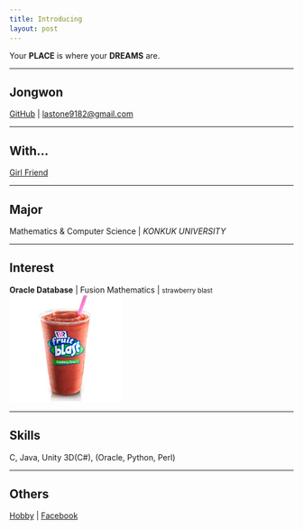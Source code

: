 ```yaml
---
title: Introducing
layout: post
---
```


Your **PLACE** is where your **DREAMS** are.

- - -

## Jongwon

[GitHub](//github.com/lastone9182) | <a href="mailto:lastone9182@gmail.com">lastone9182@gmail.com</a>

- - -

## With...

[Girl Friend](//www.instagram.com/uj31587/)

- - -

## Major

Mathematics & Computer Science | *KONKUK UNIVERSITY*

- - -

## Interest

**Oracle Database** | Fusion Mathematics |
 <small id="blast">strawberry blast
 <img class="blast-content" width="199px" height="190px" src="/image/Strawberry_Citrus_Fruit_Blast.jpg" /></small>
- - -

## Skills

C, Java, Unity 3D(C#), (Oracle, Python, Perl)

- - -

## Others

[Hobby](//www.youtube.com/channel/UCddQOuoYBVq_7vtpD22Fccg) |
[Facebook](//www.facebook.com/jongwon.choi.7509)
